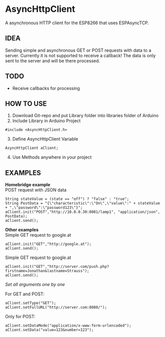 AsyncHttpClient
===============
A asynchronous HTTP client for the ESP8266 that uses ESPAsyncTCP.

IDEA
----
Sending simple and asynchronous GET or POST requests with data to a server.
Currently it is not supported to receive a callback! 
The data is only sent to the server and will be there processed.

TODO
----
* Receive callbacks for processing

HOW TO USE
----------

1. Download Git-repo and put Library folder into libraries folder of Arduino
2. Include Library in Arduino Project

```
#include <AsyncHttpClient.h>
```

3. Define AsyncHttpClient Variable

```
AsyncHttpClient aClient;
```

4. Use Methods anywhere in your project

EXAMPLES
--------

**Homebridge example**  
POST request with JSON data
```
String stateValue = (state == "off") ? "false" : "true";
String PostData = "{\"characteristic\":\"On\",\"value\":" + stateValue + ",\"password\":\"password123\"}";
aClient.init("POST","http://10.0.0.30:8081/lamp1", "application/json", PostData);
aClient.send();
```

**Other examples**  
Simple GET request to google.at
```
aClient.init("GET","http://google.at");
aClient.send();
```

Simple GET request to google.at
```
aClient.init("GET","http://server.com/push.php?firstname=Jonathan&lastname=Strauss");
aClient.send();
```

*Set all arguments one by one*

For GET and POST:
```
aClient.setType("GET");
aClient.setFullURL("http://server.com:8080/");
```

Only for POST:
```
aClient.setDataMode("application/x-www-form-urlencoded");
aClient.setData("value=123&number=123");
```